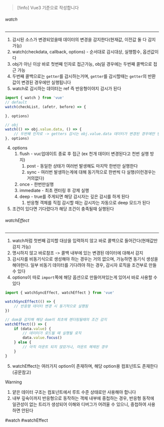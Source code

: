
>[!info] Vue3 기준으로 작성합니다


###### watch
---
1. 감시된 소스가 변경되었을때 데이터의 변경을 감지한다(현재값, 이전값 둘 다 감지 가능)
2. watch(checkdata, callback, options) - 순서대로 감시대상, 실행함수, 옵션값이다
3. obj가 아닌 이상 바로 첫번째 인자로 접근가능, obj일 경우에는 두번째 콜백으로 접근 가능
4. 두번째 콜백으로는 `getter`를 감시하는거며, `getter`를 감시할때는 `getter`의 반환 값이 변경된 경우에만 실행됩니다
5. watch로 감시하는 데이터는 ref 즉 반응형이야지 감시가 된다

```js
import { watch } from 'vue' 
// default
watch(checkList, (afetr, before) => {
	
}, options)

// obj
watch(() => obj.value.data, () => {
	// 두번째 인자로 -> getters 감시는 obj.value.data 데이터가 변경된 경우에만 반응한다
}, options)
```

4. options
	1. flush - vuc업데이트 종료 후 접근 (ex 천개 데이터 변경된다고 천번 실행 방지)
		1. post - 동일한 상태가 여러번 발생해도 마지막 한번만 실행한다
		2. sync - 여러번 발생하는게에 대해 동기적으로 한번씩 다 실행(이런경우는 거의없다)
	2. once - 한번만실행
	3. immediate - 최초 렌터링 후 강제 실행
	4. deep - true를 주게되면 해당 감시자는 깊은 감시를 하게 된다 
		1. 반응형 객체를 직접 감시할 때는 감시자는 자동으로 deep 모드가 된다
5. 조건이 있다면 기다렸다가 해당 조건이 충족될때 실행된다


###### watchEffect
---
1. watch처럼 첫번째 감지할 대상을 입력하지 않고 바로 콜백으로 들어간다(현재값만 감지 가능)
2. 명시하지 않고 바로참조 -> 콜백 내부에 있는 변경된 데이터에 대해서 감지
3. 감시자를 비동기식으로 생성해야 하는 경우는 거의 없으며, 가능하면 동기식 생성을 해야한다. 일부 비동기 데이터를 기다려야 하는 경우, 감시자 로직을 조건부로 만들 수 있다
4. options이 따로 `import`쪽에 해당 옵션으로 만들어져있는게 있어서 바로 사용할 수 있다

```js
import { watchSyncEffect, watchEffect } from 'vue'

watchSyncEffect(() => {
	// 반응형 데이터 변경 시 동기적으로 실행됨
})

// dom을 감지해 해당 dom이 최초에 렌더링될때의 조건 감지
watchEffect(() => {
	if (data.value) {
		// 데이터가 로드될 때 실행될 로직
		data.value.focus()
	} else {
		// 아직 마운트 되지 않았거나, 마운트 해제된 경우
	}
}
```

5. watchEffect는 여러가지 option이 존재하며, 해당 option용 컴포넌트도 존재한다 (공문참고)


>[!warning] 
>1. 얕은 데이터 구조는 컴포넌트에서 루트 수준 상태로만 사용해야 합니다
>2. 내부 깊숙이까지 반응형으로 동작하는 객체 내부에 중첩하는 경우, 반응형 동작에 일관성이 없는 트리가 생성되어 이해와 디버그가 어려울 수 있으니, 중첩하여 사용하면 안된다






#watch #watchEffect